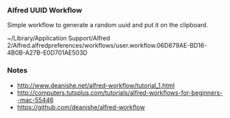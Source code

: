 ### Alfred UUID Workflow

Simple workflow to generate a random uuid and put it on the clipboard.

~/Library/Application Support/Alfred 2/Alfred.alfredpreferences/workflows/user.workflow.06D879AE-BD16-4B0B-A27B-E0D701AE503D

### Notes
* http://www.deanishe.net/alfred-workflow/tutorial_1.html
* http://computers.tutsplus.com/tutorials/alfred-workflows-for-beginners--mac-55446
* https://github.com/deanishe/alfred-workflow
